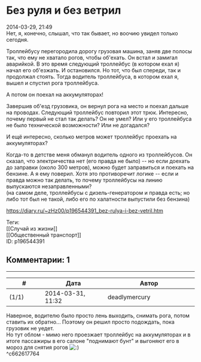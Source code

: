Без руля и без ветрил
=====================

  
2014-03-29, 21:49  
 Нет, я, конечно, слышал, что так бывает, но воочию увидел только сегодня.   
   
 Троллейбусу перегородила дорогу грузовая машина, заняв две полосы так, что ему не хватало рогов, чтобы об'ехать. Он встал и замигал аварийкой. В это время следующий троллейбус (в котором ехал я) начал его об'езжать. И остановился. Но тот, что был спереди, так и продолжал стоять. Тогда водитель троллейбуса, в котором ехал я, вышел и спустил рога троллейбуса.   
   
 А потом он поехал на аккумуляторах!   
   
 Завершив об'езд грузовика, он вернул рога на место и поехал дальше на проводах. Следующий троллейбус повторил этот трюк. Интересно, почему первый не стал так делать? Он не умел? Или у его троллейбуса не было технической возможности? Или не догадался?   
   
 И ещё интересно, сколько метров может троллейбус проехать на аккумуляторах?   
   
 Когда-то в детстве меня обманул водитель одного из троллейбусов. Он сказал, что электричества нет (его правда не было) -- но если доехать до заправки (около 300 метров), можно будет заправиться и поехать на бензине. А я ему поверил. Хотя это противоречит логике -- если и правда можно так делать, то почему троллейбусы на линию выпускаются незаправленными?   
 (на самом деле, троллейбусы с дизель-генератором и правда есть; но либо тот был не такой, либо его по халатности выпустили без бензина)   
  
<https://diary.ru/~zHz00/p196544391_bez-rulya-i-bez-vetril.htm>  
  
Теги:  
[[Случай из жизни]]  
[[Общественный транспорт]]  
ID: p196544391  


Комментарии: 1
--------------

  


---



|         #         |              Дата              |                     Автор                     |           ID           |
| --- | --- | --- | --- |
| (1/1) | 2014-03-31, 11:32 | deadlymercury | c662617764 |

  
 Наверное, водителю было просто лень выходить, снимать рога, потом ставить их обратно... Поэтому он решил просто подождать, пока грузовик не уедет.   
 Но тут облом - мимо него проезжает троллейбус на аккумуляторах и в итоге пассажиры в его салоне "поднимают бунт" и выгоняют его в мороз для снятия рогов ![:)](http://static.diary.ru/picture/3.gif)   
 ^c662617764